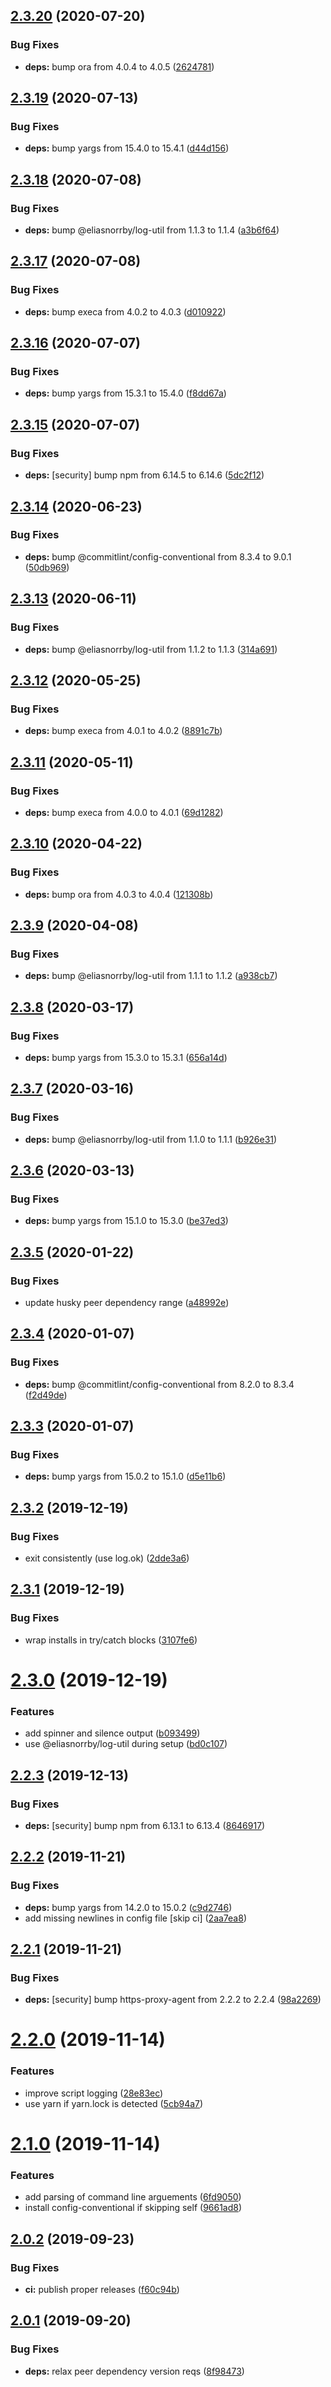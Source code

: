 ## [2.3.20](https://github.com/eliasnorrby/commitlint-config/compare/v2.3.19...v2.3.20) (2020-07-20)


### Bug Fixes

* **deps:** bump ora from 4.0.4 to 4.0.5 ([2624781](https://github.com/eliasnorrby/commitlint-config/commit/262478179d723fd3c1f85aaba8d247e29cda9581))

## [2.3.19](https://github.com/eliasnorrby/commitlint-config/compare/v2.3.18...v2.3.19) (2020-07-13)


### Bug Fixes

* **deps:** bump yargs from 15.4.0 to 15.4.1 ([d44d156](https://github.com/eliasnorrby/commitlint-config/commit/d44d15694b1fc7dd9c620c30eb6acf4a271f2cd2))

## [2.3.18](https://github.com/eliasnorrby/commitlint-config/compare/v2.3.17...v2.3.18) (2020-07-08)


### Bug Fixes

* **deps:** bump @eliasnorrby/log-util from 1.1.3 to 1.1.4 ([a3b6f64](https://github.com/eliasnorrby/commitlint-config/commit/a3b6f644144b076dd8341b95a1db656fb5cf8ce6))

## [2.3.17](https://github.com/eliasnorrby/commitlint-config/compare/v2.3.16...v2.3.17) (2020-07-08)


### Bug Fixes

* **deps:** bump execa from 4.0.2 to 4.0.3 ([d010922](https://github.com/eliasnorrby/commitlint-config/commit/d010922af5f8a8351cda9eb8c902d34d6d57c0d1))

## [2.3.16](https://github.com/eliasnorrby/commitlint-config/compare/v2.3.15...v2.3.16) (2020-07-07)


### Bug Fixes

* **deps:** bump yargs from 15.3.1 to 15.4.0 ([f8dd67a](https://github.com/eliasnorrby/commitlint-config/commit/f8dd67a88f3879a80bb26e2ba696c7a9981e80a8))

## [2.3.15](https://github.com/eliasnorrby/commitlint-config/compare/v2.3.14...v2.3.15) (2020-07-07)


### Bug Fixes

* **deps:** [security] bump npm from 6.14.5 to 6.14.6 ([5dc2f12](https://github.com/eliasnorrby/commitlint-config/commit/5dc2f12da9ebc337374284d63681997311646959))

## [2.3.14](https://github.com/eliasnorrby/commitlint-config/compare/v2.3.13...v2.3.14) (2020-06-23)


### Bug Fixes

* **deps:** bump @commitlint/config-conventional from 8.3.4 to 9.0.1 ([50db969](https://github.com/eliasnorrby/commitlint-config/commit/50db969b20cf02a1f9674571eb18453616033ae1))

## [2.3.13](https://github.com/eliasnorrby/commitlint-config/compare/v2.3.12...v2.3.13) (2020-06-11)


### Bug Fixes

* **deps:** bump @eliasnorrby/log-util from 1.1.2 to 1.1.3 ([314a691](https://github.com/eliasnorrby/commitlint-config/commit/314a691d09a5d7f6ad316fcb497ebb7c6e39818b))

## [2.3.12](https://github.com/eliasnorrby/commitlint-config/compare/v2.3.11...v2.3.12) (2020-05-25)


### Bug Fixes

* **deps:** bump execa from 4.0.1 to 4.0.2 ([8891c7b](https://github.com/eliasnorrby/commitlint-config/commit/8891c7b150a12c1624e578d2c07ae8db7e070644))

## [2.3.11](https://github.com/eliasnorrby/commitlint-config/compare/v2.3.10...v2.3.11) (2020-05-11)


### Bug Fixes

* **deps:** bump execa from 4.0.0 to 4.0.1 ([69d1282](https://github.com/eliasnorrby/commitlint-config/commit/69d128247f257126d1f0cb5d7db89dcfe42ada46))

## [2.3.10](https://github.com/eliasnorrby/commitlint-config/compare/v2.3.9...v2.3.10) (2020-04-22)


### Bug Fixes

* **deps:** bump ora from 4.0.3 to 4.0.4 ([121308b](https://github.com/eliasnorrby/commitlint-config/commit/121308b3b574c7f5cd4a6fafe10673dc1a69ec8f))

## [2.3.9](https://github.com/eliasnorrby/commitlint-config/compare/v2.3.8...v2.3.9) (2020-04-08)


### Bug Fixes

* **deps:** bump @eliasnorrby/log-util from 1.1.1 to 1.1.2 ([a938cb7](https://github.com/eliasnorrby/commitlint-config/commit/a938cb7e741eef4e5c40b4555e3c344772fdf77c))

## [2.3.8](https://github.com/eliasnorrby/commitlint-config/compare/v2.3.7...v2.3.8) (2020-03-17)


### Bug Fixes

* **deps:** bump yargs from 15.3.0 to 15.3.1 ([656a14d](https://github.com/eliasnorrby/commitlint-config/commit/656a14d87d7e68dd174ed28177a6052806760868))

## [2.3.7](https://github.com/eliasnorrby/commitlint-config/compare/v2.3.6...v2.3.7) (2020-03-16)


### Bug Fixes

* **deps:** bump @eliasnorrby/log-util from 1.1.0 to 1.1.1 ([b926e31](https://github.com/eliasnorrby/commitlint-config/commit/b926e31d8bd05e6bfb72920b6dba881479f6ca7b))

## [2.3.6](https://github.com/eliasnorrby/commitlint-config/compare/v2.3.5...v2.3.6) (2020-03-13)


### Bug Fixes

* **deps:** bump yargs from 15.1.0 to 15.3.0 ([be37ed3](https://github.com/eliasnorrby/commitlint-config/commit/be37ed39c7c8bee63a77e9b46efb75b7eb228f70))

## [2.3.5](https://github.com/eliasnorrby/commitlint-config/compare/v2.3.4...v2.3.5) (2020-01-22)


### Bug Fixes

* update husky peer dependency range ([a48992e](https://github.com/eliasnorrby/commitlint-config/commit/a48992eecf7c065c9643cb276c5bcc40033cca4a))

## [2.3.4](https://github.com/eliasnorrby/commitlint-config/compare/v2.3.3...v2.3.4) (2020-01-07)


### Bug Fixes

* **deps:** bump @commitlint/config-conventional from 8.2.0 to 8.3.4 ([f2d49de](https://github.com/eliasnorrby/commitlint-config/commit/f2d49de5f677b3c9822511fa3716de5f40388f03))

## [2.3.3](https://github.com/eliasnorrby/commitlint-config/compare/v2.3.2...v2.3.3) (2020-01-07)


### Bug Fixes

* **deps:** bump yargs from 15.0.2 to 15.1.0 ([d5e11b6](https://github.com/eliasnorrby/commitlint-config/commit/d5e11b66e08f512a6a30cf6b7179d791d2246499))

## [2.3.2](https://github.com/eliasnorrby/commitlint-config/compare/v2.3.1...v2.3.2) (2019-12-19)


### Bug Fixes

* exit consistently (use log.ok) ([2dde3a6](https://github.com/eliasnorrby/commitlint-config/commit/2dde3a611ad9fddb40dd4d05e44b351aa0979569))

## [2.3.1](https://github.com/eliasnorrby/commitlint-config/compare/v2.3.0...v2.3.1) (2019-12-19)


### Bug Fixes

* wrap installs in try/catch blocks ([3107fe6](https://github.com/eliasnorrby/commitlint-config/commit/3107fe6cdc2af6404c0180d85cabf9d3f33f86f9))

# [2.3.0](https://github.com/eliasnorrby/commitlint-config/compare/v2.2.3...v2.3.0) (2019-12-19)


### Features

* add spinner and silence output ([b093499](https://github.com/eliasnorrby/commitlint-config/commit/b093499091e9349f9b30d0c7bfe1f8cdbb74df70))
* use @eliasnorrby/log-util during setup ([bd0c107](https://github.com/eliasnorrby/commitlint-config/commit/bd0c1076ba6a5b4bbe0172fb96df925a6d8d9df3))

## [2.2.3](https://github.com/eliasnorrby/commitlint-config/compare/v2.2.2...v2.2.3) (2019-12-13)


### Bug Fixes

* **deps:** [security] bump npm from 6.13.1 to 6.13.4 ([8646917](https://github.com/eliasnorrby/commitlint-config/commit/8646917f03bb944a0ff603f3efbac3cdd227933e))

## [2.2.2](https://github.com/eliasnorrby/commitlint-config/compare/v2.2.1...v2.2.2) (2019-11-21)


### Bug Fixes

* **deps:** bump yargs from 14.2.0 to 15.0.2 ([c9d2746](https://github.com/eliasnorrby/commitlint-config/commit/c9d2746e969890b7cfb4d2d7acd905c4da4d457a))
* add missing newlines in config file [skip ci] ([2aa7ea8](https://github.com/eliasnorrby/commitlint-config/commit/2aa7ea8e10b8856490dd138ca786a28af696be76))

## [2.2.1](https://github.com/eliasnorrby/commitlint-config/compare/v2.2.0...v2.2.1) (2019-11-21)


### Bug Fixes

* **deps:** [security] bump https-proxy-agent from 2.2.2 to 2.2.4 ([98a2269](https://github.com/eliasnorrby/commitlint-config/commit/98a2269))

# [2.2.0](https://github.com/eliasnorrby/commitlint-config/compare/v2.1.0...v2.2.0) (2019-11-14)


### Features

* improve script logging ([28e83ec](https://github.com/eliasnorrby/commitlint-config/commit/28e83ec))
* use yarn if yarn.lock is detected ([5cb94a7](https://github.com/eliasnorrby/commitlint-config/commit/5cb94a7))

# [2.1.0](https://github.com/eliasnorrby/commitlint-config/compare/v2.0.2...v2.1.0) (2019-11-14)


### Features

* add parsing of command line arguements ([6fd9050](https://github.com/eliasnorrby/commitlint-config/commit/6fd9050))
* install config-conventional if skipping self ([9661ad8](https://github.com/eliasnorrby/commitlint-config/commit/9661ad8))

## [2.0.2](https://github.com/eliasnorrby/commitlint-config/compare/v2.0.1...v2.0.2) (2019-09-23)


### Bug Fixes

* **ci:** publish proper releases ([f60c94b](https://github.com/eliasnorrby/commitlint-config/commit/f60c94b))

## [2.0.1](https://github.com/eliasnorrby/commitlint-config/compare/v2.0.0...v2.0.1) (2019-09-20)


### Bug Fixes

* **deps:** relax peer dependency version reqs ([8f98473](https://github.com/eliasnorrby/commitlint-config/commit/8f98473))
